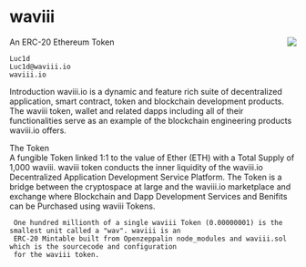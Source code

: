 # waviii

An ERC-20 Ethereum Token <img align="right" src="https://img.shields.io/badge/ERC--20-Compliant-%232c91c8"></a>

    Luc1d
    Luc1d@waviii.io
    waviii.io


Introduction
     waviii.io is a dynamic and feature rich suite of decentralized application, smart contract, token and blockchain development products. The waviii token, wallet and related dapps including all of their functionalities serve as an example of the blockchain engineering products waviii.io offers. 

The Token    
     A fungible Token linked 1:1 to the value of Ether (ETH) with a Total Supply of 1,000 waviii. waviii token 
     conducts the inner liquidity of the waviii.io Decentralized Application Development Service Platform. 
     The Token is a bridge between the cryptospace at large and the waviii.io marketplace and exchange where 
     Blockchain and Dapp Development Services and Benifits can be Purchased using waviii Tokens. 

     One hundred millionth of a single waviii Token (0.00000001) is the smallest unit called a "wav". waviii is an 
     ERC-20 Mintable built from Openzeppalin node_modules and waviii.sol which is the sourcecode and configuration 
     for the waviii token.  